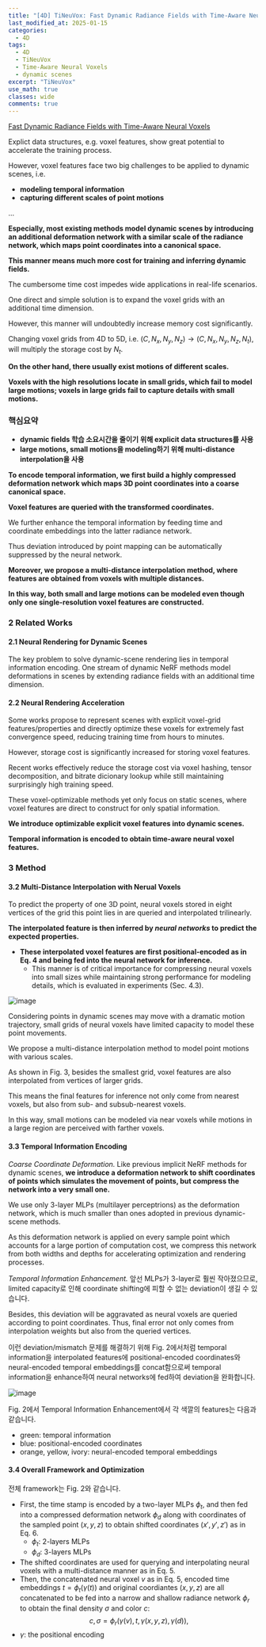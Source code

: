 ```yaml
---
title: "[4D] TiNeuVox: Fast Dynamic Radiance Fields with Time-Aware Neural Voxels"
last_modified_at: 2025-01-15
categories:
  - 4D
tags:
  - 4D
  - TiNeuVox
  - Time-Aware Neural Voxels
  - dynamic scenes
excerpt: "TiNeuVox"
use_math: true
classes: wide
comments: true
---
```


[Fast Dynamic Radiance Fields with Time-Aware Neural Voxels](https://arxiv.org/abs/2205.15285)

Explict data structures, e.g. voxel features, show great potential to accelerate the training process.

However, voxel features face two big challenges to be applied to dynamic scenes, i.e. 

- **modeling temporal information**
- **capturing different scales of point motions**

...

**Especially, most existing methods model dynamic scenes by introducing an additional deformation network with a similar scale of the radiance network, which maps point coordinates into a canonical space.**

**This manner means much more cost for training and inferring dynamic fields.**

The cumbersome time cost impedes wide applications in real-life scenarios.

One direct and simple solution is to expand the voxel grids with an additional time dimension.

However, this manner will undoubtedly increase memory cost significantly.

Changing voxel grids from 4D to 5D, i.e. $(C, N_x, N_y, N_z) \rightarrow (C, N_x, N_y, N_z, N_t)$, will multiply the storage cost by $N_t$.

**On the other hand, there usually exist motions of different scales.**

**Voxels with the high resolutions locate in small grids, which fail to model large motions; voxels in large grids fail to capture details with small motions.**

### 핵심요약
- **dynamic fields 학습 소요시간을 줄이기 위해 explicit data structures를 사용**
- **large motions, small motions을 modeling하기 위해 multi-distance interpolation을 사용**

**To encode temporal information, we first build a highly compressed deformation network which maps 3D point coordinates into a coarse canonical space.**

**Voxel features are queried with the transformed coordinates.**

We further enhance the temporal information by feeding time and coordinate embeddings into the latter radiance network.

Thus deviation introduced by point mapping can be automatically suppressed by the neural network.

**Moreover, we propose a multi-distance interpolation method, where features are obtained from voxels with multiple distances.**

**In this way, both small and large motions can be modeled even though only one single-resolution voxel features are constructed.**

### 2 Related Works
#### 2.1 Neural Rendering for Dynamic Scenes
The key problem to solve dynamic-scene rendering lies in temporal information encoding. One stream of dynamic NeRF methods model deformations in scenes by extending radiance fields with an additional time dimension.
#### 2.2 Neural Rendering Acceleration
Some works propose to represent scenes with explicit voxel-grid features/properties and directly optimize these voxels for extremely fast convergence speed, reducing training time from hours to minutes.

However, storage cost is significantly increased for storing voxel features.

Recent works effectively reduce the storage cost via voxel hashing, tensor decomposition, and bitrate dicionary lookup while still maintaining surprisingly high training speed.

These voxel-optimizable methods yet only focus on static scenes, where voxel features are direct to construct for only spatial information.

**We introduce optimizable explicit voxel features into dynamic scenes.**

**Temporal information is encoded to obtain time-aware neural voxel features.**

### 3 Method
#### 3.2 Multi-Distance Interpolation with Nerual Voxels
To predict the property of one 3D point, neural voxels stored in eight vertices of the grid this point lies in are queried and interpolated trilinearly.

**The interpolated feature is then inferred by _neural networks_ to predict the expected properties.**
  - **These interpolated voxel features are first positional-encoded as in Eq. 4 and being fed into the neural network for inference.**
    - This manner is of critical importance for compressing neural voxels into small sizes while maintaining strong performance for modeling details, which is evaluated in experiments (Sec. 4.3).
    
![image](https://github.com/user-attachments/assets/a15f6dce-8a6b-4016-8cef-522ef80567e7)

Considering points in dynamic scenes may move with a dramatic motion trajectory, small grids of neural voxels have limited capacity to model these point movements.

We propose a multi-distance interpolation method to model point motions with various scales.

As shown in Fig. 3, besides the smallest grid, voxel features are also interpolated from vertices of larger grids.

This means the final features for inference not only come from nearest voxels, but also from sub- and subsub-nearest voxels.

In this way, small motions can be modeled via near voxels while motions in a large region are perceived with farther voxels.

#### 3.3 Temporal Information Encoding
_Coarse Coordinate Deformation._ Like previous implicit NeRF methods for dynamic scenes, **we introduce a deformation network to shift coordinates of points which simulates the movement of points, but compress the network into a very small one.**

We use only 3-layer MLPs (multilayer perceptrions) as the deformation network, which is much smaller than ones adopted in previous dynamic-scene methods.

As this deformation network is applied on every sample point which accounts for a large portion of computation cost, we compress this network from both widths and depths for accelerating optimization and rendering processes.

_Temporal Information Enhancement._ 앞선 MLPs가 3-layer로 훨씬 작아졌으므로, limited capacity로 인해 coordinate shifting에 피할 수 없는 deviation이 생길 수 있습니다. 

Besides, this deviation will be aggravated as neural voxels are queried according to point coordinates. Thus, final error not only comes from interpolation weights but also from the queried vertices.

이런 deviation/mismatch 문제를 해결하기 위해 Fig. 2에서처럼 temporal information을 interpolated features에 positional-encoded coordinates와 neural-encoded temporal embeddings를 concat함으로써 temporal information을 enhance하여 neural networks에 fed하여 deviation을 완화합니다.

![image](https://github.com/user-attachments/assets/5fd8068e-9322-4069-9a17-58dcd164af9b)

Fig. 2에서 Temporal Information Enhancement에서 각 색깔의 features는 다음과 같습니다.
- green: temporal information
- blue: positional-encoded coordinates
- orange, yellow, ivory: neural-encoded temporal embeddings

#### 3.4 Overall Framework and Optimization
전체 framework는 Fig. 2와 같습니다.

- First, the time stamp is encoded by a two-layer MLPs $\phi_t$, and then fed into a compressed deformation network $\phi_d$ along with coordinates of the sampled point $(x,y,z)$ to obtain shifted coordinates $(x',y',z')$ as in Eq. 6.
  - $\phi_t$: 2-layers MLPs
  - $\phi_d$: 3-layers MLPs
- The shifted coordinates are used for querying and interpolating neural voxels with a multi-distance manner as in Eq. 5.
- Then, the concatenated neural voxel $v$ as in Eq. 5, encoded time embeddings $t=\phi_t(\gamma(t))$ and original coordiantes $(x,y,z)$ are all concatenated to be fed into a narrow and shallow radiance network $\phi_r$ to obtain the final density $\sigma$ and color $c$:
$$
c, \sigma = \phi_r(\gamma(v), t, \gamma(x,y,z), \gamma(d)),
$$
- $\gamma$: the positional encoding


